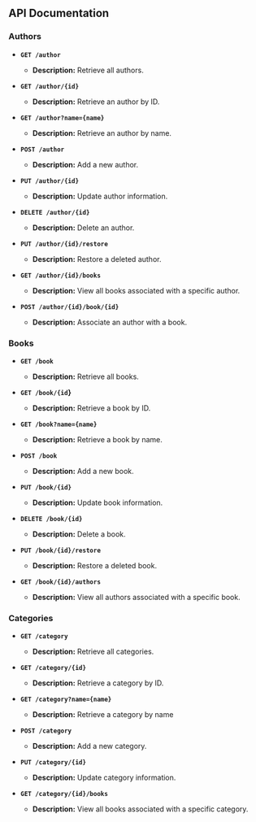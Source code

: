 ## API Documentation
### Authors
- **`GET /author`**
    - **Description:** Retrieve all authors.

- **`GET /author/{id}`**
    - **Description:** Retrieve an author by ID.

- **`GET /author?name={name}`**
    - **Description:** Retrieve an author by name.

- **`POST /author`**
    - **Description:** Add a new author.

- **`PUT /author/{id}`**
    - **Description:** Update author information.

- **`DELETE /author/{id}`**
    - **Description:** Delete an author.

- **`PUT /author/{id}/restore`**
    - **Description:** Restore a deleted author.

- **`GET /author/{id}/books`**
    - **Description:** View all books associated with a specific author.

- **`POST /author/{id}/book/{id}`**
    - **Description:** Associate an author with a book.

### Books
- **`GET /book`**
    - **Description:** Retrieve all books.

- **`GET /book/{id`}**
    - **Description:** Retrieve a book by ID.

- **`GET /book?name={name}`**
    - **Description:** Retrieve a book by name.

- **`POST /book`**
    - **Description:** Add a new book.

- **`PUT /book/{id}`**
    - **Description:** Update book information.

- **`DELETE /book/{id}`**
    - **Description:** Delete a book.

- **`PUT /book/{id}/restore`**
    - **Description:** Restore a deleted book.

- **`GET /book/{id}/authors`**
    - **Description:** View all authors associated with a specific book.

### Categories
- **`GET /category`**
    - **Description:** Retrieve all categories.

- **`GET /category/{id}`**
    - **Description:** Retrieve a category by ID.

- **`GET /category?name={name}`**
    - **Description:** Retrieve a category by name

- **`POST /category`**
    - **Description:** Add a new category.

- **`PUT /category/{id}`**
    - **Description:** Update category information.

- **`GET /category/{id}/books`**
    - **Description:** View all books associated with a specific category.
